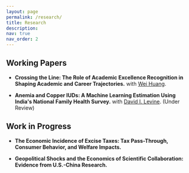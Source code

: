 ```yaml
---
layout: page
permalink: /research/
title: Research
description: 
nav: true
nav_order: 2
---
```


## Working Papers

- **Crossing the Line: The Role of Academic Excellence Recognition in Shaping Academic and Career Trajectories.** with [Wei Huang](https://huangweipku.com/).

- **Anemia and Copper IUDs: A Machine Learning Estimation Using India's National Family Health Survey.** with [David I. Levine](https://haas.berkeley.edu/faculty/david-i-levine/). (Under Review)

## Work in Progress

- **The Economic Incidence of Excise Taxes: Tax Pass-Through, Consumer Behavior, and Welfare Impacts.**

- **Geopolitical Shocks and the Economics of Scientific Collaboration: Evidence from U.S.-China Research.**
